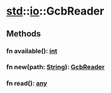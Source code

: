 # [std](/libs/std/)::[io](/libs/std/io/)::GcbReader

## Methods
### fn available():&nbsp;[int](/libs/std/core/type.int.md)<Badge text="native" />
### fn new(path:&nbsp;[String](/libs/std/core/type.String.md)):&nbsp;[GcbReader](/libs/std/io/type.GcbReader.md)<Badge text="native" /><Badge text="static" />
### fn read():&nbsp;[any](/libs/std/core/type.any.md)<Badge text="native" />
